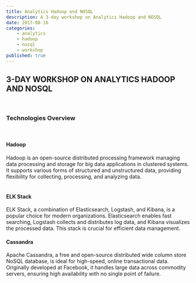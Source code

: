 ```yaml
---
title: Analytics Hadoop and NOSQL
description: A 3-day workshop on Analytics Hadoop and NOSQL
date: 2017-08-16 
categories:
    - analytics 
    - hadoop
    - nosql
    - workshop
published: true
---
```

<h2 style="text-align:left;">3-DAY WORKSHOP ON ANALYTICS HADOOP AND NOSQL</h2><br>
<h3 style="text-align:left;">Technologies Overview</h3><br>
<h4 style="text-align:left;">Hadoop</h4>
Hadoop is an open-source distributed processing framework managing data processing and storage for big data applications in clustered systems. It supports various forms of structured and unstructured data, providing flexibility for collecting, processing, and analyzing data. 
<br><br>

#### ELK Stack

ELK Stack, a combination of Elasticsearch, Logstash, and Kibana, is a popular choice for modern organizations. Elasticsearch enables fast searching, Logstash collects and distributes log data, and Kibana visualizes the processed data. This stack is crucial for efficient data management. 
<br>

#### Cassandra

Apache Cassandra, a free and open-source distributed wide column store NoSQL database, is ideal for high-speed, online transactional data. Originally developed at Facebook, it handles large data across commodity servers, ensuring high availability with no single point of failure. 

